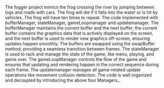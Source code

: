  The fogger project mimics the frog crossing the river by jumping between logs and roads with cars. The frog will die if it falls into the water or is hit by vehicles. The frog will have ten times to repeat.  The code implemented with bufferManager, stateManager, gameLoopmanager and updatemanager.  The bufferManager maintains the current buffer and the next buffer; the current buffer contains the graphics data that is actively displayed on the screen, and the next buffer is used to render new graphics off-screen, ensuring updates happen smoothly. The buffers are swapped using the swapBuffer method, providing a seamless transition between frames. The stateManager is used to rack and manage the state of the game, like menu, playing, and game over. The gameLoopManager controls the flow of the game and ensures that updating and rendering happen in the correct sequence during each frame. The updatemanager manages all game-related update operations like movement collision detection. The code is well organized and decoupled by introducing the above four Managers,. 
